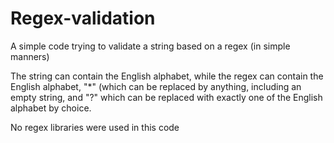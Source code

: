 # Regex-validation
A simple code trying to validate a string based on a regex (in simple manners)

The string can contain the English alphabet, while the regex can contain the English alphabet, "*" (which can be replaced by anything,
including an empty string, and "?" which can be replaced with exactly one of the English alphabet by choice.

No regex libraries were used in this code
